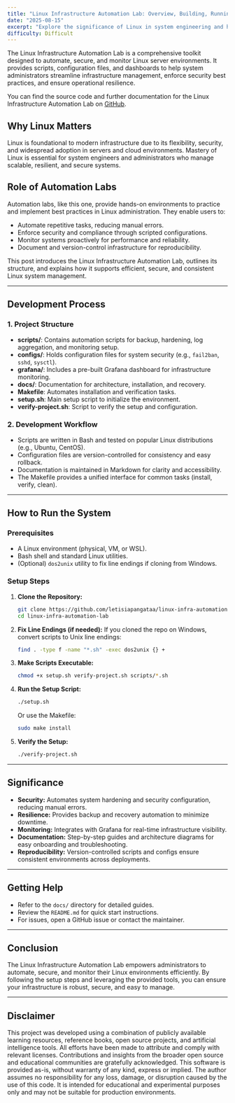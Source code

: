 ```yaml
---
title: "Linux Infrastructure Automation Lab: Overview, Building, Running"
date: "2025-08-15"
excerpt: "Explore the significance of Linux in system engineering and how automation labs streamline infrastructure management, security, and monitoring."
difficulty: Difficult
---
```


The Linux Infrastructure Automation Lab is a comprehensive toolkit designed to automate, secure, and monitor Linux server environments. It provides scripts, configuration files, and dashboards to help system administrators streamline infrastructure management, enforce security best practices, and ensure operational resilience.

You can find the source code and further documentation for the Linux Infrastructure Automation Lab on [GitHub](https://github.com/letisiapangataa/linux-infra-automation-lab).


## Why Linux Matters

Linux is foundational to modern infrastructure due to its flexibility, security, and widespread adoption in servers and cloud environments. Mastery of Linux is essential for system engineers and administrators who manage scalable, resilient, and secure systems.

## Role of Automation Labs

Automation labs, like this one, provide hands-on environments to practice and implement best practices in Linux administration. They enable users to:

- Automate repetitive tasks, reducing manual errors.
- Enforce security and compliance through scripted configurations.
- Monitor systems proactively for performance and reliability.
- Document and version-control infrastructure for reproducibility.

This post introduces the Linux Infrastructure Automation Lab, outlines its structure, and explains how it supports efficient, secure, and consistent Linux system management.

---

## Development Process

### 1. Project Structure
- **scripts/**: Contains automation scripts for backup, hardening, log aggregation, and monitoring setup.
- **configs/**: Holds configuration files for system security (e.g., `fail2ban`, `sshd`, `sysctl`).
- **grafana/**: Includes a pre-built Grafana dashboard for infrastructure monitoring.
- **docs/**: Documentation for architecture, installation, and recovery.
- **Makefile**: Automates installation and verification tasks.
- **setup.sh**: Main setup script to initialize the environment.
- **verify-project.sh**: Script to verify the setup and configuration.

### 2. Development Workflow
- Scripts are written in Bash and tested on popular Linux distributions (e.g., Ubuntu, CentOS).
- Configuration files are version-controlled for consistency and easy rollback.
- Documentation is maintained in Markdown for clarity and accessibility.
- The Makefile provides a unified interface for common tasks (install, verify, clean).

---

## How to Run the System

### Prerequisites
- A Linux environment (physical, VM, or WSL).
- Bash shell and standard Linux utilities.
- (Optional) `dos2unix` utility to fix line endings if cloning from Windows.

### Setup Steps
1. **Clone the Repository:**
   ```sh
   git clone https://github.com/letisiapangataa/linux-infra-automation-lab.git
   cd linux-infra-automation-lab
   ```
2. **Fix Line Endings (if needed):**
   If you cloned the repo on Windows, convert scripts to Unix line endings:
   ```sh
   find . -type f -name "*.sh" -exec dos2unix {} +
   ```
3. **Make Scripts Executable:**
   ```sh
   chmod +x setup.sh verify-project.sh scripts/*.sh
   ```
4. **Run the Setup Script:**
   ```sh
   ./setup.sh
   ```
   Or use the Makefile:
   ```sh
   sudo make install
   ```
5. **Verify the Setup:**
   ```sh
   ./verify-project.sh
   ```

---

## Significance

- **Security:** Automates system hardening and security configuration, reducing manual errors.
- **Resilience:** Provides backup and recovery automation to minimize downtime.
- **Monitoring:** Integrates with Grafana for real-time infrastructure visibility.
- **Documentation:** Step-by-step guides and architecture diagrams for easy onboarding and troubleshooting.
- **Reproducibility:** Version-controlled scripts and configs ensure consistent environments across deployments.

---

## Getting Help
- Refer to the `docs/` directory for detailed guides.
- Review the `README.md` for quick start instructions.
- For issues, open a GitHub issue or contact the maintainer.

---

## Conclusion

The Linux Infrastructure Automation Lab empowers administrators to automate, secure, and monitor their Linux environments efficiently. By following the setup steps and leveraging the provided tools, you can ensure your infrastructure is robust, secure, and easy to manage.

---

## Disclaimer

This project was developed using a combination of publicly available learning resources, reference books, open source projects, and artificial intelligence tools. All efforts have been made to attribute and comply with relevant licenses. Contributions and insights from the broader open source and educational communities are gratefully acknowledged. This software is provided as-is, without warranty of any kind, express or implied. The author assumes no responsibility for any loss, damage, or disruption caused by the use of this code. It is intended for educational and experimental purposes only and may not be suitable for production environments.